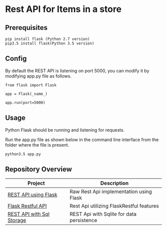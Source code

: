 # Rest API for Items in a store

## Prerequisites

```
pip install flask (Python 2.7 version)
pip3.5 install flask(Python 3.5 version)

```

## Config

By default the REST API is listening on port 5000, you can modify it by modifying app.py file as  follows.

```
from flask import Flask

app = Flask(_name_)

app.run(port=5000)
```
## Usage
Python Flask should be running and listening for requests.

Run the app.py file as shown below in the command line interface from the folder where the file 
is present.

```
python3.5 app.py
```

## Repository Overview
| Project | Description |
|--------------------------------------------------------------------|---------------------------------------|
| [REST API using Flask](https://github.com/roopsinghbains/restapi/tree/master/Rest%20Api%20(Default)) | Raw Rest Api implementation using Flask|
| [Flask Restful API](https://github.com/roopsinghbains/restapi/tree/master/Rest%20Api%20using%20Flask%20Restful) | Rest Api utilizing FlaskRestful features|
| [REST API with Sql Storage](https://github.com/roopsinghbains/restapi/tree/master/Rest%20Api%20with%20Sql%20Storage) | REST Api with Sqlite for data persistence| 



